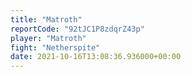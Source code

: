 ```yaml
---
title: "Matroth"
reportCode: "92tJC1P8zdqrZ43p"
player: "Matroth"
fight: "Netherspite"
date: 2021-10-16T13:08:36.936000+00:00
---
```

